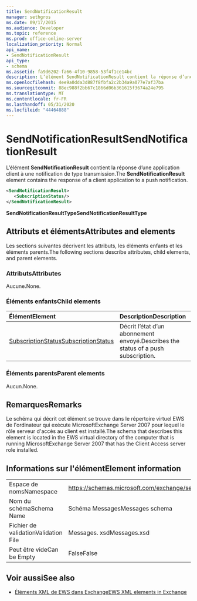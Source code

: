 ```yaml
---
title: SendNotificationResult
manager: sethgros
ms.date: 09/17/2015
ms.audience: Developer
ms.topic: reference
ms.prod: office-online-server
localization_priority: Normal
api_name:
- SendNotificationResult
api_type:
- schema
ms.assetid: fa9d6202-fa66-4f10-9858-53f4f1ce14bc
description: L’élément SendNotificationResult contient la réponse d’une application client à une notification de type transmission.
ms.openlocfilehash: 4ee9a0dda3d887f8fbfa2c2b34a9a077e7af37ba
ms.sourcegitcommit: 88ec988f2bb67c1866d06b361615f3674a24e795
ms.translationtype: MT
ms.contentlocale: fr-FR
ms.lasthandoff: 05/31/2020
ms.locfileid: "44464888"
---
```

# <a name="sendnotificationresult"></a><span data-ttu-id="00584-103">SendNotificationResult</span><span class="sxs-lookup"><span data-stu-id="00584-103">SendNotificationResult</span></span>

<span data-ttu-id="00584-104">L’élément **SendNotificationResult** contient la réponse d’une application client à une notification de type transmission.</span><span class="sxs-lookup"><span data-stu-id="00584-104">The **SendNotificationResult** element contains the response of a client application to a push notification.</span></span> 
  
```xml
<SendNotificationResult>
   <SubscriptionStatus/>
</SendNotificationResult>
```

 <span data-ttu-id="00584-105">**SendNotificationResultType**</span><span class="sxs-lookup"><span data-stu-id="00584-105">**SendNotificationResultType**</span></span>
## <a name="attributes-and-elements"></a><span data-ttu-id="00584-106">Attributs et éléments</span><span class="sxs-lookup"><span data-stu-id="00584-106">Attributes and elements</span></span>

<span data-ttu-id="00584-107">Les sections suivantes décrivent les attributs, les éléments enfants et les éléments parents.</span><span class="sxs-lookup"><span data-stu-id="00584-107">The following sections describe attributes, child elements, and parent elements.</span></span>
  
### <a name="attributes"></a><span data-ttu-id="00584-108">Attributs</span><span class="sxs-lookup"><span data-stu-id="00584-108">Attributes</span></span>

<span data-ttu-id="00584-109">Aucune.</span><span class="sxs-lookup"><span data-stu-id="00584-109">None.</span></span>
  
### <a name="child-elements"></a><span data-ttu-id="00584-110">Éléments enfants</span><span class="sxs-lookup"><span data-stu-id="00584-110">Child elements</span></span>

|<span data-ttu-id="00584-111">**Élément**</span><span class="sxs-lookup"><span data-stu-id="00584-111">**Element**</span></span>|<span data-ttu-id="00584-112">**Description**</span><span class="sxs-lookup"><span data-stu-id="00584-112">**Description**</span></span>|
|:-----|:-----|
|[<span data-ttu-id="00584-113">SubscriptionStatus</span><span class="sxs-lookup"><span data-stu-id="00584-113">SubscriptionStatus</span></span>](subscriptionstatus.md) <br/> |<span data-ttu-id="00584-114">Décrit l’état d’un abonnement envoyé.</span><span class="sxs-lookup"><span data-stu-id="00584-114">Describes the status of a push subscription.</span></span>  <br/> |
   
### <a name="parent-elements"></a><span data-ttu-id="00584-115">Éléments parents</span><span class="sxs-lookup"><span data-stu-id="00584-115">Parent elements</span></span>

<span data-ttu-id="00584-116">Aucun.</span><span class="sxs-lookup"><span data-stu-id="00584-116">None.</span></span>
  
## <a name="remarks"></a><span data-ttu-id="00584-117">Remarques</span><span class="sxs-lookup"><span data-stu-id="00584-117">Remarks</span></span>

<span data-ttu-id="00584-118">Le schéma qui décrit cet élément se trouve dans le répertoire virtuel EWS de l'ordinateur qui exécute MicrosoftExchange Server 2007 pour lequel le rôle serveur d'accès au client est installé.</span><span class="sxs-lookup"><span data-stu-id="00584-118">The schema that describes this element is located in the EWS virtual directory of the computer that is running MicrosoftExchange Server 2007 that has the Client Access server role installed.</span></span>
  
## <a name="element-information"></a><span data-ttu-id="00584-119">Informations sur l'élément</span><span class="sxs-lookup"><span data-stu-id="00584-119">Element information</span></span>

|||
|:-----|:-----|
|<span data-ttu-id="00584-120">Espace de noms</span><span class="sxs-lookup"><span data-stu-id="00584-120">Namespace</span></span>  <br/> |https://schemas.microsoft.com/exchange/services/2006/messages  <br/> |
|<span data-ttu-id="00584-121">Nom du schéma</span><span class="sxs-lookup"><span data-stu-id="00584-121">Schema Name</span></span>  <br/> |<span data-ttu-id="00584-122">Schéma Messages</span><span class="sxs-lookup"><span data-stu-id="00584-122">Messages schema</span></span>  <br/> |
|<span data-ttu-id="00584-123">Fichier de validation</span><span class="sxs-lookup"><span data-stu-id="00584-123">Validation File</span></span>  <br/> |<span data-ttu-id="00584-124">Messages. xsd</span><span class="sxs-lookup"><span data-stu-id="00584-124">Messages.xsd</span></span>  <br/> |
|<span data-ttu-id="00584-125">Peut être vide</span><span class="sxs-lookup"><span data-stu-id="00584-125">Can be Empty</span></span>  <br/> |<span data-ttu-id="00584-126">False</span><span class="sxs-lookup"><span data-stu-id="00584-126">False</span></span>  <br/> |
   
## <a name="see-also"></a><span data-ttu-id="00584-127">Voir aussi</span><span class="sxs-lookup"><span data-stu-id="00584-127">See also</span></span>



- [<span data-ttu-id="00584-128">Éléments XML de EWS dans Exchange</span><span class="sxs-lookup"><span data-stu-id="00584-128">EWS XML elements in Exchange</span></span>](ews-xml-elements-in-exchange.md)

